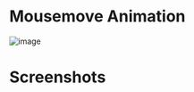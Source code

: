 # Mousemove Animation

![image](https://user-images.githubusercontent.com/72864817/170961576-1833a154-455c-45ee-84f4-02fe929fe54f.png)

# Screenshots
